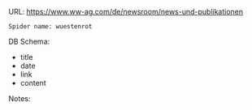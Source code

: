 URL: https://www.ww-ag.com/de/newsroom/news-und-publikationen

    Spider name: wuestenrot

DB Schema:
- title
- date
- link
- content

Notes:

